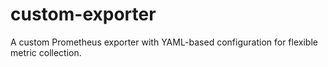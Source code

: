 # custom-exporter
A custom Prometheus exporter with YAML-based configuration for flexible metric collection.
